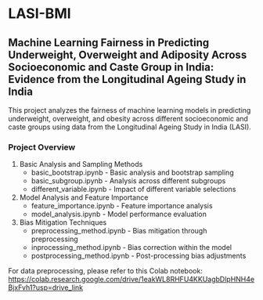 # LASI-BMI
## Machine Learning Fairness in Predicting Underweight, Overweight and Adiposity Across Socioeconomic and Caste Group in India: Evidence from the Longitudinal Ageing Study in India
This project analyzes the fairness of machine learning models in predicting underweight, overweight, and obesity across different socioeconomic and caste groups using data from the Longitudinal Ageing Study in India (LASI).
### Project Overview
1. Basic Analysis and Sampling Methods
   - basic_bootstrap.ipynb - Basic analysis and bootstrap sampling
   - basic_subgroup.ipynb - Analysis across different subgroups
   - different_variable.ipynb - Impact of different variable selections
2. Model Analysis and Feature Importance
   - feature_importance.ipynb - Feature importance analysis
   - model_analysis.ipynb - Model performance evaluation
3. Bias Mitigation Techniques
   - preprocessing_method.ipynb - Bias mitigation through preprocessing
   - inprocessing_method.ipynb - Bias correction within the model
   - postprocessing_method.ipynb - Post-processing bias adjustments

For data preprocessing, please refer to this Colab notebook: https://colab.research.google.com/drive/1eakWL8RHFU4KKUagbDlpHNH4eBjxFvh1?usp=drive_link
